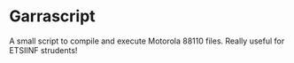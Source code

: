 # Garrascript
A small script to compile and execute Motorola 88110 files. Really useful for ETSIINF strudents!
